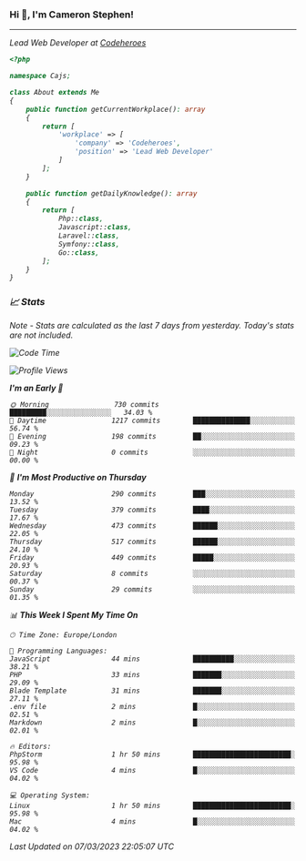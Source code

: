### Hi 👋, I'm Cameron Stephen!
<hr>
<p><em>Lead Web Developer at <a href="https://codeheroes.co.uk">Codeheroes</a></p>


```php
<?php

namespace Cajs;

class About extends Me
{
    public function getCurrentWorkplace(): array
    {
        return [
            'workplace' => [
                'company' => 'Codeheroes',
                'position' => 'Lead Web Developer'
            ]
        ];
    }

    public function getDailyKnowledge(): array
    {
        return [
            Php::class,
            Javascript::class,
            Laravel::class,
            Symfony::class,
            Go::class,
        ];
    }
}
```

### 📈 Stats
<p><em>Note - Stats are calculated as the last 7 days from yesterday. Today's stats are not included.</em></p>


<!--START_SECTION:waka-->
![Code Time](http://img.shields.io/badge/Code%20Time-3%2C257%20hrs%2015%20mins-blue)

![Profile Views](http://img.shields.io/badge/Profile%20Views-0-blue)

**I'm an Early 🐤** 

```text
🌞 Morning                730 commits         █████████░░░░░░░░░░░░░░░░   34.03 % 
🌆 Daytime                1217 commits        ██████████████░░░░░░░░░░░   56.74 % 
🌃 Evening                198 commits         ██░░░░░░░░░░░░░░░░░░░░░░░   09.23 % 
🌙 Night                  0 commits           ░░░░░░░░░░░░░░░░░░░░░░░░░   00.00 % 
```
📅 **I'm Most Productive on Thursday** 

```text
Monday                   290 commits         ███░░░░░░░░░░░░░░░░░░░░░░   13.52 % 
Tuesday                  379 commits         ████░░░░░░░░░░░░░░░░░░░░░   17.67 % 
Wednesday                473 commits         ██████░░░░░░░░░░░░░░░░░░░   22.05 % 
Thursday                 517 commits         ██████░░░░░░░░░░░░░░░░░░░   24.10 % 
Friday                   449 commits         █████░░░░░░░░░░░░░░░░░░░░   20.93 % 
Saturday                 8 commits           ░░░░░░░░░░░░░░░░░░░░░░░░░   00.37 % 
Sunday                   29 commits          ░░░░░░░░░░░░░░░░░░░░░░░░░   01.35 % 
```


📊 **This Week I Spent My Time On** 

```text
🕑︎ Time Zone: Europe/London

💬 Programming Languages: 
JavaScript               44 mins             ██████████░░░░░░░░░░░░░░░   38.21 % 
PHP                      33 mins             ███████░░░░░░░░░░░░░░░░░░   29.09 % 
Blade Template           31 mins             ███████░░░░░░░░░░░░░░░░░░   27.11 % 
.env file                2 mins              █░░░░░░░░░░░░░░░░░░░░░░░░   02.51 % 
Markdown                 2 mins              █░░░░░░░░░░░░░░░░░░░░░░░░   02.01 % 

🔥 Editors: 
PhpStorm                 1 hr 50 mins        ████████████████████████░   95.98 % 
VS Code                  4 mins              █░░░░░░░░░░░░░░░░░░░░░░░░   04.02 % 

💻 Operating System: 
Linux                    1 hr 50 mins        ████████████████████████░   95.98 % 
Mac                      4 mins              █░░░░░░░░░░░░░░░░░░░░░░░░   04.02 % 
```


 Last Updated on 07/03/2023 22:05:07 UTC
<!--END_SECTION:waka-->
